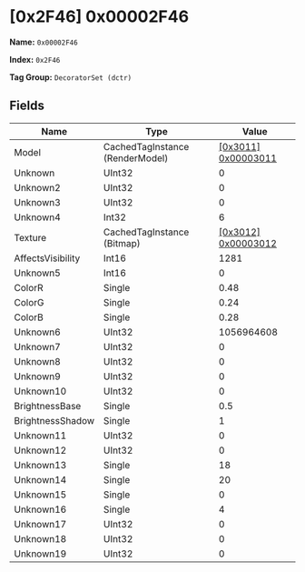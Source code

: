 # [0x2F46] 0x00002F46

**Name:** ```0x00002F46```

**Index:** ```0x2F46```

**Tag Group:** ```DecoratorSet (dctr)```

## Fields

Name	| Type	| Value
---	|---	|---	|
Model	|CachedTagInstance (RenderModel)	|[[0x3011] 0x00003011](../RenderModel/3011.md)
Unknown	|UInt32	|0
Unknown2	|UInt32	|0
Unknown3	|UInt32	|0
Unknown4	|Int32	|6
Texture	|CachedTagInstance (Bitmap)	|[[0x3012] 0x00003012](../Bitmap/3012.md)
AffectsVisibility	|Int16	|1281
Unknown5	|Int16	|0
ColorR	|Single	|0.48
ColorG	|Single	|0.24
ColorB	|Single	|0.28
Unknown6	|UInt32	|1056964608
Unknown7	|UInt32	|0
Unknown8	|UInt32	|0
Unknown9	|UInt32	|0
Unknown10	|UInt32	|0
BrightnessBase	|Single	|0.5
BrightnessShadow	|Single	|1
Unknown11	|UInt32	|0
Unknown12	|UInt32	|0
Unknown13	|Single	|18
Unknown14	|Single	|20
Unknown15	|Single	|0
Unknown16	|Single	|4
Unknown17	|UInt32	|0
Unknown18	|UInt32	|0
Unknown19	|UInt32	|0


